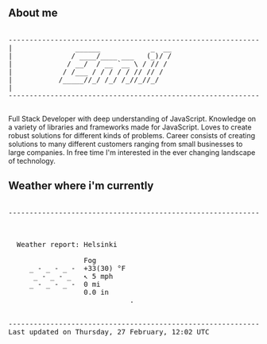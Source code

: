 ## About me

<pre>

--------------------------------------------------------------------------------------
|			    ______            _  __
|			   / ____/____ ___   (_)/ /
|			  / __/  / __ `__ \ / // / 
|			 / /___ / / / / / // // /  
|			/_____//_/ /_/ /_//_//_/   
|                           
--------------------------------------------------------------------------------------

</pre>

Full Stack Developer with deep understanding of JavaScript. Knowledge on a variety of libraries and frameworks made for JavaScript. Loves to create robust solutions for different kinds of problems. Career consists of creating solutions to many different customers ranging from small businesses to large companies. In free time I'm interested in the ever changing landscape of technology. 



## Weather where i'm currently  

<pre>

--------------------------------------------------------------------------------------


 
  Weather report: Helsinki  
    
                  Fog  
     _ - _ - _ -  +33(30) °F  
      _ - _ - _   ↖ 5 mph  
     _ - _ - _ -  0 mi  
                  0.0 in  
                             .


--------------------------------------------------------------------------------------
Last updated on Thursday, 27 February, 12:02 UTC
</pre>
